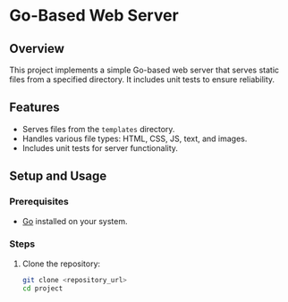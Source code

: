 # Go-Based Web Server

## Overview
This project implements a simple Go-based web server that serves static files from a specified directory. It includes unit tests to ensure reliability.

## Features
- Serves files from the `templates` directory.
- Handles various file types: HTML, CSS, JS, text, and images.
- Includes unit tests for server functionality.

## Setup and Usage

### Prerequisites
- [Go](https://golang.org/) installed on your system.

### Steps

1. Clone the repository:
   ```bash
   git clone <repository_url>
   cd project
